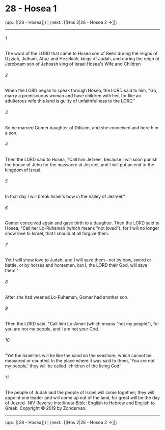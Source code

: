 # 28 - Hosea 1

(up:: [[28 - Hosea]]) | (next:: [[Hos 2|28 - Hosea 2 →]])

***


###### 1 
The word of the LORD that came to Hosea son of Beeri during the reigns of Uzziah, Jotham, Ahaz and Hezekiah, kings of Judah, and during the reign of Jeroboam son of Jehoash king of Israel:Hosea's Wife and Children 

###### 2 
When the LORD began to speak through Hosea, the LORD said to him, "Go, marry a promiscuous woman and have children with her, for like an adulterous wife this land is guilty of unfaithfulness to the LORD." 

###### 3 
So he married Gomer daughter of Diblaim, and she conceived and bore him a son. 

###### 4 
Then the LORD said to Hosea, "Call him Jezreel, because I will soon punish the house of Jehu for the massacre at Jezreel, and I will put an end to the kingdom of Israel. 

###### 5 
In that day I will break Israel's bow in the Valley of Jezreel." 

###### 6 
Gomer conceived again and gave birth to a daughter. Then the LORD said to Hosea, "Call her Lo-Ruhamah (which means "not loved"), for I will no longer show love to Israel, that I should at all forgive them. 

###### 7 
Yet I will show love to Judah; and I will save them--not by bow, sword or battle, or by horses and horsemen, but I, the LORD their God, will save them." 

###### 8 
After she had weaned Lo-Ruhamah, Gomer had another son. 

###### 9 
Then the LORD said, "Call him Lo-Ammi (which means "not my people"), for you are not my people, and I am not your God. 

###### 10 
"Yet the Israelites will be like the sand on the seashore, which cannot be measured or counted. In the place where it was said to them, 'You are not my people,' they will be called 'children of the living God.' 

###### 11 
The people of Judah and the people of Israel will come together; they will appoint one leader and will come up out of the land, for great will be the day of Jezreel. NIV Reverse Interlinear Bible: English to Hebrew and English to Greek. Copyright © 2019 by Zondervan.

***

(up:: [[28 - Hosea]]) | (next:: [[Hos 2|28 - Hosea 2 →]])
